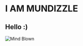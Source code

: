# I AM MUNDIZZLE

## Hello :)

<img src="https://mundizzle.github.io/mundizzle/banner.jpg" alt="Mind Blown">
